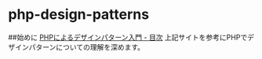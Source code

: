 # php-design-patterns

##始めに
[PHPによるデザインパターン入門 - 目次](https://shimooka.hateblo.jp/entry/20141211/1418298136 "PHPデザインパターン入門")
上記サイトを参考にPHPでデザインパターンについての理解を深めます。
